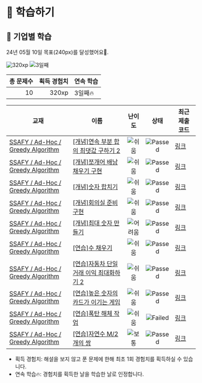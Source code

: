 # 📖 학습하기

## 🚀 기업별 학습
24년 05월 10일 목표(240px)를 달성했어요🥳.

![320xp](https://img.shields.io/badge/EXP-320xp-%235cb85c.svg?for-the-badge)
![3일째](https://img.shields.io/badge/연속학습-3일째-%23E34F26.svg?for-the-badge)

|총 문제수|획득 경험치|연속 학습|
|---:|---:|---|
10|320xp|3일째🔥|

|교재|이름|난이도|상태|최근 제출 코드|
|---|---|:---:|:---:|---|
|[SSAFY / Ad-Hoc / Greedy Algorithm](https://www.codetree.ai/missions?missionId=20)|[[개념]연속 부분 합의 최댓값 구하기 2](https://www.codetree.ai/missions/20/problems/max-of-partial-sum-2)|![쉬움][easy]|![Passed][passed]|[링크](https://github.com/UnrequiredOne/codetree-TILs/blob/main/240510/%EC%97%B0%EC%86%8D%20%EB%B6%80%EB%B6%84%20%ED%95%A9%EC%9D%98%20%EC%B5%9C%EB%8C%93%EA%B0%92%20%EA%B5%AC%ED%95%98%EA%B8%B0%202/max-of-partial-sum-2.py)|
|[SSAFY / Ad-Hoc / Greedy Algorithm](https://www.codetree.ai/missions?missionId=20)|[[개념]쪼개어 배낭 채우기 구현](https://www.codetree.ai/missions/20/problems/implement-fractional-knapsack)|![쉬움][easy]|![Passed][passed]|[링크](https://github.com/UnrequiredOne/codetree-TILs/blob/main/240510/%EC%AA%BC%EA%B0%9C%EC%96%B4%20%EB%B0%B0%EB%82%AD%20%EC%B1%84%EC%9A%B0%EA%B8%B0%20%EA%B5%AC%ED%98%84/implement-fractional-knapsack.py)|
|[SSAFY / Ad-Hoc / Greedy Algorithm](https://www.codetree.ai/missions?missionId=20)|[[개념]숫자 합치기](https://www.codetree.ai/missions/20/problems/merge-numbers)|![쉬움][easy]|![Passed][passed]|[링크](https://github.com/UnrequiredOne/codetree-TILs/blob/main/240510/%EC%88%AB%EC%9E%90%20%ED%95%A9%EC%B9%98%EA%B8%B0/merge-numbers.py)|
|[SSAFY / Ad-Hoc / Greedy Algorithm](https://www.codetree.ai/missions?missionId=20)|[[개념]회의실 준비 구현](https://www.codetree.ai/missions/20/problems/implement-scheduling-meeting-room)|![쉬움][easy]|![Passed][passed]|[링크](https://github.com/UnrequiredOne/codetree-TILs/blob/main/240510/%ED%9A%8C%EC%9D%98%EC%8B%A4%20%EC%A4%80%EB%B9%84%20%EA%B5%AC%ED%98%84/implement-scheduling-meeting-room.py)|
|[SSAFY / Ad-Hoc / Greedy Algorithm](https://www.codetree.ai/missions?missionId=20)|[[개념]최대 숫자 만들기](https://www.codetree.ai/missions/20/problems/make-biggest-num)|![어려움][hard]|![Passed][passed]|[링크](https://github.com/UnrequiredOne/codetree-TILs/blob/main/240510/%EC%B5%9C%EB%8C%80%20%EC%88%AB%EC%9E%90%20%EB%A7%8C%EB%93%A4%EA%B8%B0/make-biggest-num.py)|
|[SSAFY / Ad-Hoc / Greedy Algorithm](https://www.codetree.ai/missions?missionId=20)|[[연습]수 채우기](https://www.codetree.ai/missions/20/problems/fill-in-number)|![쉬움][easy]|![Passed][passed]|[링크](https://github.com/UnrequiredOne/codetree-TILs/blob/main/240510/%EC%88%98%20%EC%B1%84%EC%9A%B0%EA%B8%B0/fill-in-number.py)|
|[SSAFY / Ad-Hoc / Greedy Algorithm](https://www.codetree.ai/missions?missionId=20)|[[연습]자동차 단일 거래 이익 최대화하기 2](https://www.codetree.ai/missions/20/problems/max-profit-of-single-car-2)|![쉬움][easy]|![Passed][passed]|[링크](https://github.com/UnrequiredOne/codetree-TILs/blob/main/240510/%EC%9E%90%EB%8F%99%EC%B0%A8%20%EB%8B%A8%EC%9D%BC%20%EA%B1%B0%EB%9E%98%20%EC%9D%B4%EC%9D%B5%20%EC%B5%9C%EB%8C%80%ED%99%94%ED%95%98%EA%B8%B0%202/max-profit-of-single-car-2.py)|
|[SSAFY / Ad-Hoc / Greedy Algorithm](https://www.codetree.ai/missions?missionId=20)|[[연습]높은 숫자의 카드가 이기는 게임](https://www.codetree.ai/missions/20/problems/a-high-number-of-cards-wins)|![쉬움][easy]|![Passed][passed]|[링크](https://github.com/UnrequiredOne/codetree-TILs/blob/main/240510/%EB%86%92%EC%9D%80%20%EC%88%AB%EC%9E%90%EC%9D%98%20%EC%B9%B4%EB%93%9C%EA%B0%80%20%EC%9D%B4%EA%B8%B0%EB%8A%94%20%EA%B2%8C%EC%9E%84/a-high-number-of-cards-wins.py)|
|[SSAFY / Ad-Hoc / Greedy Algorithm](https://www.codetree.ai/missions?missionId=20)|[[연습]폭탄 해체 작업](https://www.codetree.ai/missions/20/problems/the-bomb-dismantling)|![쉬움][easy]|![Failed][failed]|[링크](https://github.com/UnrequiredOne/codetree-TILs/blob/main/240510/%ED%8F%AD%ED%83%84%20%ED%95%B4%EC%B2%B4%20%EC%9E%91%EC%97%85/the-bomb-dismantling.py)|
|[SSAFY / Ad-Hoc / Greedy Algorithm](https://www.codetree.ai/missions?missionId=20)|[[연습]자연수 M/2개의 쌍](https://www.codetree.ai/missions/20/problems/m2-pairs-of-natural-numbers)|![보통][medium]|![Passed][passed]|[링크](https://github.com/UnrequiredOne/codetree-TILs/blob/main/240510/%EC%9E%90%EC%97%B0%EC%88%98%20M/2%EA%B0%9C%EC%9D%98%20%EC%8C%8D/m2-pairs-of-natural-numbers.py)|


* 획득 경험치: 해설을 보지 않고 푼 문제에 한해 최초 1회 경험치를 획득하실 수 있습니다.
* 연속 학습🔥: 경험치를 획득한 날을 학습한 날로 인정합니다.










[b5]: https://img.shields.io/badge/Bronze_5-%235D3E31.svg
[b4]: https://img.shields.io/badge/Bronze_4-%235D3E31.svg
[b3]: https://img.shields.io/badge/Bronze_3-%235D3E31.svg
[b2]: https://img.shields.io/badge/Bronze_2-%235D3E31.svg
[b1]: https://img.shields.io/badge/Bronze_1-%235D3E31.svg
[s5]: https://img.shields.io/badge/Silver_5-%23394960.svg
[s4]: https://img.shields.io/badge/Silver_4-%23394960.svg
[s3]: https://img.shields.io/badge/Silver_3-%23394960.svg
[s2]: https://img.shields.io/badge/Silver_2-%23394960.svg
[s1]: https://img.shields.io/badge/Silver_1-%23394960.svg
[g5]: https://img.shields.io/badge/Gold_5-%23FFC433.svg
[g4]: https://img.shields.io/badge/Gold_4-%23FFC433.svg
[g3]: https://img.shields.io/badge/Gold_3-%23FFC433.svg
[g2]: https://img.shields.io/badge/Gold_2-%23FFC433.svg
[g1]: https://img.shields.io/badge/Gold_1-%23FFC433.svg
[p5]: https://img.shields.io/badge/Platinum_5-%2376DDD8.svg
[p4]: https://img.shields.io/badge/Platinum_4-%2376DDD8.svg
[p3]: https://img.shields.io/badge/Platinum_3-%2376DDD8.svg
[p2]: https://img.shields.io/badge/Platinum_2-%2376DDD8.svg
[p1]: https://img.shields.io/badge/Platinum_1-%2376DDD8.svg
[passed]: https://img.shields.io/badge/Passed-%23009D27.svg
[failed]: https://img.shields.io/badge/Failed-%23D24D57.svg
[easy]: https://img.shields.io/badge/쉬움-%235cb85c.svg?for-the-badge
[medium]: https://img.shields.io/badge/보통-%23FFC433.svg?for-the-badge
[hard]: https://img.shields.io/badge/어려움-%23D24D57.svg?for-the-badge